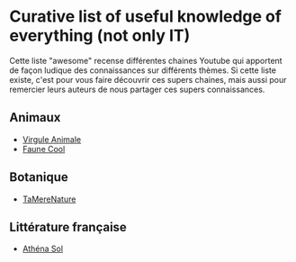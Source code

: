 # Curative list of useful knowledge of everything (not only IT)

Cette liste "awesome" recense différentes chaines Youtube qui apportent de façon ludique des connaissances sur différents thèmes.
Si cette liste existe, c'est pour vous faire découvrir ces supers chaines, mais aussi pour remercier leurs auteurs de nous partager ces supers connaissances.

## Animaux
- [Virgule Animale](https://www.youtube.com/@VirguleAnimale)
- [Faune Cool](https://www.youtube.com/@FauneCool)

## Botanique
- [TaMereNature](https://www.youtube.com/@TaMereNature)

## Littérature française
- [Athéna Sol](https://www.youtube.com/@athena_sol)

